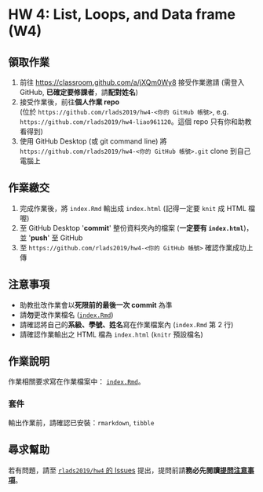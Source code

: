 # HW 4: List, Loops, and Data frame (W4)

## 領取作業

1. 前往 <https://classroom.github.com/a/jXQm0Wy8> 接受作業邀請 (需登入 GitHub, **已確定要修課者**，請**配對姓名**)
1. 接受作業後，前往**個人作業 repo**  
(位於 `https://github.com/rlads2019/hw4-<你的 GitHub 帳號>`, e.g. `https://github.com/rlads2019/hw4-liao961120`。這個 repo 只有你和助教看得到)
1. 使用 GitHub Desktop (或 git command line) 將 `https://github.com/rlads2019/hw4-<你的 GitHub 帳號>.git` clone 到自己電腦上

## 作業繳交

1. 完成作業後，將 `index.Rmd` 輸出成 `index.html` (記得一定要 `knit` 成 HTML 檔喔)
1. 至 GitHub Desktop '**commit**' 整份資料夾內的檔案 (**一定要有 `index.html`**)，並 '**push**' 至 GitHub
1. 至 `https://github.com/rlads2019/hw4-<你的 GitHub 帳號>` 確認作業成功上傳


## 注意事項

- 助教批改作業會以**死限前的最後一次 commit** 為準
- 請**勿**更改作業檔名 ([`index.Rmd`](./index.Rmd))
- 請確認將自己的**系級、學號、姓名**寫在作業檔案內 (`index.Rmd` 第 2 行)
- 請確認作業輸出之 HTML 檔為 `index.html` (`knitr` 預設檔名)


## 作業說明

作業相關要求寫在作業檔案中： [`index.Rmd`](./index.Rmd)。


### 套件

輸出作業前，請確認已安裝：`rmarkdown`, `tibble`

## 尋求幫助

若有問題，請至 [`rlads2019/hw4` 的 Issues](https://github.com/rlads2019/hw4/issues) 提出，提問前請**務必先閱讀[提問注意事項](https://rlads2019.github.io/lab/#qa-guide)**。
